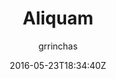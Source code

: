 ---
title: "Aliquam"
github: https://github.com/grrinchas/aliquam
demo: https://grrinchas.github.io/
author: grrinchas

ssg:
  - Jekyll
cms:
  - No Cms
date: 2016-05-23T18:34:40Z
github_branch: master
stale: true
---